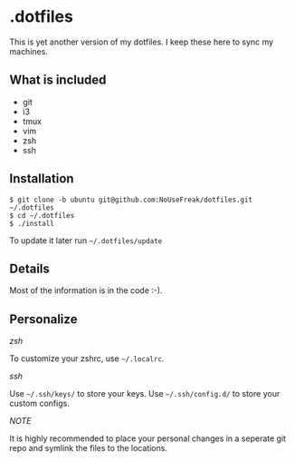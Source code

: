 # .dotfiles

This is yet another version of my dotfiles. I keep these here to sync my machines. 

## What is included

 - git
 - i3
 - tmux
 - vim
 - zsh
 - ssh

## Installation

 ```
$ git clone -b ubuntu git@github.com:NoUseFreak/dotfiles.git ~/.dotfiles
$ cd ~/.dotfiles
$ ./install
```

To update it later run `~/.dotfiles/update`

## Details

Most of the information is in the code :-).

## Personalize

*zsh*

To customize your zshrc, use `~/.localrc`.

*ssh*

Use `~/.ssh/keys/` to store your keys.
Use `~/.ssh/config.d/` to store your custom configs.

*NOTE*

It is highly recommended to place your personal changes in a seperate git repo and symlink the files to the locations.

